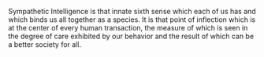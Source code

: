 Sympathetic Intelligence is that innate sixth sense which each of us has and which binds us all together as a species. It is that point of inflection which is at the center of every human transaction, the measure of which is seen in the degree of care exhibited by our behavior and the result of which can be a better society for all. 

<!-- This content is displayed on /center-home.html -->